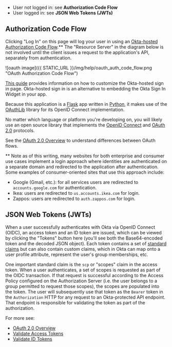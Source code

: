 * User not logged in: see **Authorization Code Flow**
* User logged in: see **JSON Web Tokens (JWTs)**

## Authorization Code Flow

Clicking "Log In" on this page will log your user in using an [Okta-hosted](https://developer.okta.com/docs/concepts/okta-hosted-flows/) [Authorization Code Flow](https://developer.okta.com/docs/concepts/auth-overview/#authorization-code-flow).**  The "Resource Server" in the diagram below is not involved until the client issues a request to the application's API, separately from authentication.

![oauth image]({{ STATIC_URL }}/img/help/oauth_auth_code_flow.png "OAuth Authorization Code Flow")

[This guide](https://developer.okta.com/docs/guides/custom-hosted-signin/overview/) provides information on how to customize the Okta-hosted sign in page. Okta-hosted sign in is an alternative to embedding the Okta Sign In Widget in your app.

Because this application is a [Flask](https://palletsprojects.com/p/flask/) app written in [Python](https://www.python.org/), it makes use of the [OAuthLib](https://oauthlib.readthedocs.io/en/latest/) library for its OpenID Connect implementation.

No matter which language or platform you're developing on, you will likely use an open source library that implements the [OpenID Connect](https://openid.net/connect/) and [OAuth 2.0](https://oauth.net/2/) protocols.

See the [OAuth 2.0 Overview](https://developer.okta.com/docs/concepts/auth-overview) to understand differences between OAuth flows.

** Note as of this writing, many websites for both enterprise and consumer use cases implement a login approach where identities are authenticated on a separate domain and redirected to the application after authentication. Some examples of consumer-oriented sites that use this approach include:

- Google (Gmail, etc.): for all services users are redirected to `accounts.google.com` for authentication.
- Ikea: users are redirected to `us.accounts.ikea.com` for login.
- Zappos: users are redirected to `auth.zappos.com` for login.

## JSON Web Tokens (JWTs)

When a user successfully authenticates with Okta via OpenID Connect (OIDC), an access token and an ID token are issued, which can be viewed by clicking the "Tokens" button here (you'll see both the Base64-encoded token and the decoded JSON object).  Each token contains a set of [standard claims](https://openid.net/specs/openid-connect-core-1_0.html#StandardClaims) but can also contain custom claims, which in Okta can map onto a user profile attribute, represent the user's group memberships, etc.

One important standard claim is the `scp` or "scopes" claim in the access token.  When a user authenticates, a set of scopes is requested as part of the OIDC transaction.  If that request is successful according to the Access Policy configured on the Authorization Server (i.e. the user belongs to a group permitted to request those scopes), the scopes are populated into the token.  The user will subsequently use that token as the `Bearer` token in the `Authorization` HTTP for any request to an Okta-protected API endpoint.  That endpoint is responsible for validating the token as part of the authorization.

For more see:

- [OAuth 2.0 Overview](https://developer.okta.com/docs/concepts/auth-overview)
- [Validate Access Tokens](https://developer.okta.com/docs/guides/validate-access-tokens/go/overview/)
- [Validate ID Tokens](https://developer.okta.com/docs/guides/validate-id-tokens/overview/)
